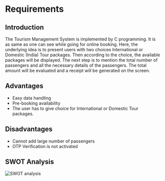 # Requirements
## Introduction
The Tourism Management System is implemented by C programming. It is as same as one can see while going for online booking. Here, the underlying idea is to present users with two choices International or Domestic (India) Tour packages. Then according to the choice, the available packages will be displayed.  The next step is to mention the total number of passengers and all the necessary details of the passengers. The total amount will be evaluated and a receipt will be generated on the screen.
## Advantages
- Easy data handling 
- Pre-booking availability
- The user has to give choice for International or Domestic Tour packages.
## Disadvantages
- Cannot add large number of passengers
- OTP Verification is not activated
## SWOT Analysis
![SWOT analysis](https://user-images.githubusercontent.com/101713731/161006374-5729560f-d6be-42a2-80c3-a66e7e2747d1.jpg)


